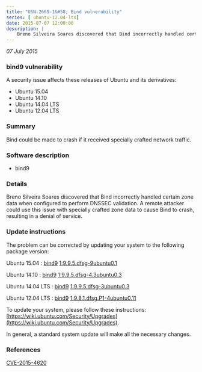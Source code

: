 ```yaml
---
title: "USN-2669-1&#58; Bind vulnerability"
series: [ ubuntu-12.04-lts]
date: 2015-07-07 12:00:00
description: |
    Breno Silveira Soares discovered that Bind incorrectly handled certain zone data when configured to perform DNSSEC validation. A remote attacker could use this issue with specially crafted zone data to cause Bind to crash, resulting in a denial of service. 
--- 
```

 
 

*07 July 2015*

### bind9 vulnerability

A security issue affects these releases of Ubuntu and its derivatives:

* Ubuntu 15.04
* Ubuntu 14.10
* Ubuntu 14.04 LTS
* Ubuntu 12.04 LTS

### Summary

Bind could be made to crash if it received specially crafted network traffic.

### Software description

* bind9 

### Details

Breno Silveira Soares discovered that Bind incorrectly handled certain zone data when configured to perform DNSSEC validation. A remote attacker could use this issue with specially crafted zone data to cause Bind to crash, resulting in a denial of service. 

### Update instructions

The problem can be corrected by updating your system to the following package version:

Ubuntu 15.04
 : [bind9](https://launchpad.net/ubuntu/+source/bind9) <span> [1:9.9.5.dfsg-9ubuntu0.1](https://launchpad.net/ubuntu/+source/bind9/1:9.9.5.dfsg-9ubuntu0.1) </span> 

Ubuntu 14.10
 : [bind9](https://launchpad.net/ubuntu/+source/bind9) <span> [1:9.9.5.dfsg-4.3ubuntu0.3](https://launchpad.net/ubuntu/+source/bind9/1:9.9.5.dfsg-4.3ubuntu0.3) </span> 

Ubuntu 14.04 LTS
 : [bind9](https://launchpad.net/ubuntu/+source/bind9) <span> [1:9.9.5.dfsg-3ubuntu0.3](https://launchpad.net/ubuntu/+source/bind9/1:9.9.5.dfsg-3ubuntu0.3) </span> 

Ubuntu 12.04 LTS
 : [bind9](https://launchpad.net/ubuntu/+source/bind9) <span> [1:9.8.1.dfsg.P1-4ubuntu0.11](https://launchpad.net/ubuntu/+source/bind9/1:9.8.1.dfsg.P1-4ubuntu0.11) </span> 

To update your system, please follow these instructions: [https://wiki.ubuntu.com/Security/Upgrades](https://wiki.ubuntu.com/Security/Upgrades).

In general, a standard system update will make all the necessary changes. 

### References

 
 [CVE-2015-4620](http://people.ubuntu.com/~ubuntu-security/cve/CVE-2015-4620)
 

